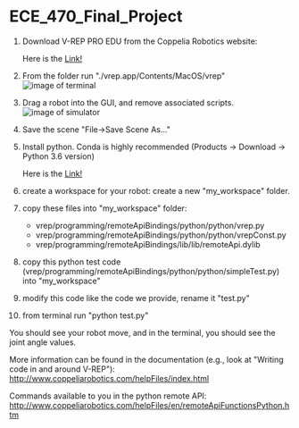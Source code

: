 # ECE_470_Final_Project
1.	Download V-REP PRO EDU from the Coppelia Robotics website:
	
	Here is the [Link!](http://www.coppeliarobotics.com)

	
2.	From the folder run "./vrep.app/Contents/MacOS/vrep"
	![image of terminal](https://github.com/YueXxxXuuu/ECE_470_Final_Project/blob/master/image_1.png)

	
3.	Drag a robot into the GUI, and remove associated scripts.
	![image of simulator](https://github.com/YueXxxXuuu/ECE_470_Final_Project/blob/master/image_2.png)

	
4.	Save the scene "File->Save Scene As..."


5. 	Install python. Conda is highly recommended (Products -> Download -> Python 3.6 version)
	
	Here is the [Link!](https://www.anaconda.com)

	
6.	create a workspace for your robot: create a new "my_workspace" folder.


7.	copy these files into "my_workspace" folder:
	
	* vrep/programming/remoteApiBindings/python/python/vrep.py
	* vrep/programming/remoteApiBindings/python/python/vrepConst.py
	* vrep/programming/remoteApiBindings/lib/lib/remoteApi.dylib
	
	
8.	copy this python test code (vrep/programming/remoteApiBindings/python/python/simpleTest.py) into "my_workspace"


9.	modify this code like the code we provide, rename it "test.py"


10.	from terminal run "python test.py"


You should see your robot move, and in the terminal, you should see the joint angle values. 


More information can be found in the documentation (e.g., look at "Writing code in and around V-REP"):
	http://www.coppeliarobotics.com/helpFiles/index.html
	
	
Commands available to you in the python remote API:
	http://www.coppeliarobotics.com/helpFiles/en/remoteApiFunctionsPython.htm
